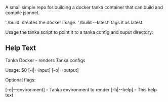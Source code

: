 A small simple repo for building a docker tanka container that can build and compile jsonnet. 

'./build' creates the docker image. './build --latest' tags it as latest. 

Usage the tanka script to point it to a tanka config and ouput directory: 

Help Text
---------
Tanka Docker - renders Tanka configs

Usage: $0 [-i|--input] <tanka directory> [-o|--output] <manifest directory>

Optional flags:

  [-e|--environment]  - Tanka environment to render
    [-h|--help]         - This help text


